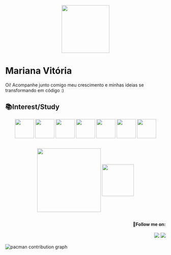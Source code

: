 <div align="center"> <img height="150px" src="https://64.media.tumblr.com/9f5abfbd728caf3c28efaef32e52ac6e/818874f94e0b7eaf-ce/s1280x1920/0e7d01eeb43d1f98624da20a663425c76db4744d.gifv"/></div>



# Mariana Vitória
<p>Oi! Acompanhe junto comigo meu crescimento e minhas ideias se transformando em código :)</p>

<h2> 📚Interest/Study </h2> 
<div align="center">
    <img height="60px" width="60px" src="https://cdn.jsdelivr.net/gh/devicons/devicon@latest/icons/html5/html5-original.svg" />
    <img height="60px" width="60px" src="https://cdn.jsdelivr.net/gh/devicons/devicon@latest/icons/css3/css3-original.svg" />
    <img height="60px" width="60px" src="https://cdn.jsdelivr.net/gh/devicons/devicon@latest/icons/python/python-original.svg" />
    <img height="60px" width="60px" src="https://cdn.jsdelivr.net/gh/devicons/devicon@latest/icons/django/django-plain.svg" />
    <img height="60px" width="60px" src="https://cdn.jsdelivr.net/gh/devicons/devicon@latest/icons/mysql/mysql-original.svg" />
    <img height="60px" width="60px" src="https://cdn.jsdelivr.net/gh/devicons/devicon@latest/icons/figma/figma-original.svg" />
    <img height="60px" width="60px" src="https://cdn.jsdelivr.net/gh/devicons/devicon@latest/icons/vscode/vscode-original.svg" />
                
    
          
</div>

##

<div align="center">
  <img  height=200 align="center" src="https://github-readme-stats.vercel.app/api?username=imariiana&show_icons=true&theme=maroongold&bg_color=440000&hide_border=true" />

<img height=100 align="center" src="https://github-readme-stats.vercel.app/api/top-langs?username=imariiana&theme=maroongold&layout=compact&card_width=120&bg_color=440000&hide_border=true" />

</div>


##

<div align="right">
  <h4>🌟Follow me on:</h4>
  <a href="https://www.instagram.com/im.mariiana_/"><img src="https://img.shields.io/badge/Instagram-E4405F?style=for-the-badge&logo=instagram&logoColor=white" target="_blank"></a>
  <a href="https://www.linkedin.com/in/mariana-vitória-921aa3332/"><img src="https://img.shields.io/badge/LinkedIn-0077B5?style=for-the-badge&logo=linkedin&logoColor=white"></a>
    
</div>

<br clear="both">

<picture>
  <source media="(prefers-color-scheme: dark)" srcset="https://raw.githubusercontent.com/imariiana /imariiana /output/pacman-contribution-graph-dark.svg">
  <source media="(prefers-color-scheme: light)" srcset="https://raw.githubusercontent.com/imariiana /imariiana /output/pacman-contribution-graph.svg">
  <img alt="pacman contribution graph" src="https://raw.githubusercontent.com/imariiana /imariiana /output/pacman-contribution-graph.svg">
</picture>

###

###



